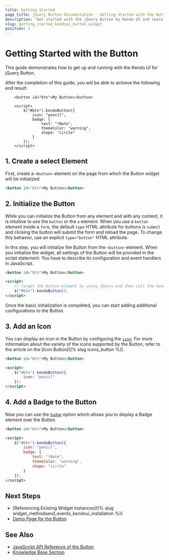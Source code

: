 ```yaml
---
title: Getting Started
page_title: jQuery Button Documentation - Getting Started with the Button
description: "Get started with the jQuery Button by Kendo UI and learn how to create, initialize, and enable the widget."
slug: getting_started_kendoui_button_widget
position: 2
---
```


# Getting Started with the Button

This guide demonstrates how to get up and running with the Kendo UI for jQuery Button. 

After the completion of this guide, you will be able to achieve the following end result:

```dojo
	<button id="btn">My Button</button>

	<script>    
	    $("#btn").kendoButton({
			icon: "pencil",
			badge: {
	            text: "!Note",            
	            themeColor: "warning",
	            shape: "circle"
	        }
		});
	</script>
```

## 1. Create a select Element

First, create a `<button>` element on the page from which the Button widget will be initialized.

```html
<button id="btn">My Button</button>
```

## 2. Initialize the Button 

While you can initialize the Button from any element and with any content, it is intuitive to use the `button` or the `a` element. When you use a `button` element inside a `form`, the default `type` HTML attribute for buttons is `submit` and clicking the button will submit the form and reload the page. To change this behavior, use an explicit `type="button"` HTML attribute.

In this step, you will initialize the Button from the `<button>` element. When you initialize the widget, all settings of the Button will be provided in the script statement. You have to describe its configuration and event handlers in JavaScript.

```html
<button id="btn">My Button</button>

<script>
    // Target the button element by using jQuery and then call the kendoButton() method.
    $("#btn").kendoButton();
</script>
```

Once the basic initialization is completed, you can start adding additional configurations to the Button. 

## 3. Add an Icon

You can display an icon in the Button by configuring the [`icon`](/api/javascript/ui/button/configuration/icon). For more information about the variety of the icons supported by the Button, refer to the article on the [Icon Button]({% slug icons_button %}).

```html
<button id="btn">My Button</button>

<script>    
    $("#btn").kendoButton({
		icon: "pencil"
	});
</script>
```

## 4. Add a Badge to the Button

Now you can use the [`badge`](/api/javascript/ui/button/configuration/badge) option which allows you to display a Badge element over the Button.

```html
<button id="btn">My Button</button>

<script>    
    $("#btn").kendoButton({
		icon: "pencil",
		badge: {
            text: "!Note",            
            themeColor: "warning",
            shape: "circle"
        }
	});
</script>
```

## Next Steps 

* [Referencing Existing Widget Instances]({% slug widget_methodsand_events_kendoui_installation %}) 
* [Demo Page for the Button](https://demos.telerik.com/kendo-ui/button/index)

## See Also 

* [JavaScript API Reference of the Button](/api/javascript/ui/button)
* [Knowledge Base Section](/knowledge-base)

<script>
  window.onload = function() {
    document.getElementsByClassName("btn-run")[0].click();
  }
</script>